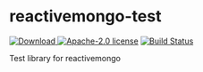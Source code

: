 # reactivemongo-test

[ ![Download](https://api.bintray.com/packages/hmrc/releases/reactivemongo-test/images/download.svg) ](https://bintray.com/hmrc/releases/reactivemongo-test/_latestVersion) [![Apache-2.0 license](http://img.shields.io/badge/license-Apache-brightgreen.svg)](http://www.apache.org/licenses/LICENSE-2.0.html)  [![Build Status](https://travis-ci.org/hmrc/reactivemongo-test.svg)](https://travis-ci.org/hmrc/reactivemongo-test) 

Test library for reactivemongo
